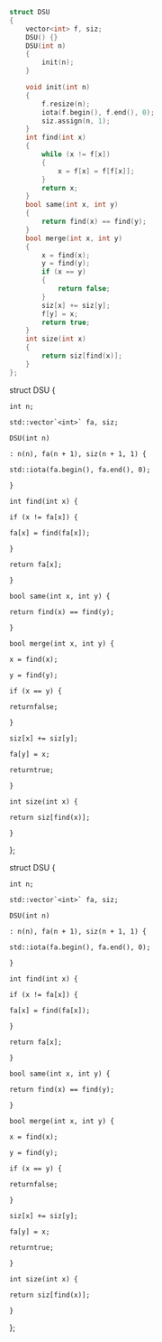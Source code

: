 ```cpp
struct DSU
{
    vector<int> f, siz;
    DSU() {}
    DSU(int n)
    {
        init(n);
    }

    void init(int n)
    {
        f.resize(n);
        iota(f.begin(), f.end(), 0);
        siz.assign(n, 1);
    }
    int find(int x)
    {
        while (x != f[x])
        {
            x = f[x] = f[f[x]];
        }
        return x;
    }
    bool same(int x, int y)
    {
        return find(x) == find(y);
    }
    bool merge(int x, int y)
    {
        x = find(x);
        y = find(y);
        if (x == y)
        {
            return false;
        }
        siz[x] += siz[y];
        f[y] = x;
        return true;
    }
    int size(int x)
    {
        return siz[find(x)];
    }
};
```

struct DSU {

    int n;

    std::vector`<int>` fa, siz;

    DSU(int n)

    : n(n), fa(n + 1), siz(n + 1, 1) {

    std::iota(fa.begin(), fa.end(), 0);

    }

    int find(int x) {

    if (x != fa[x]) {

    fa[x] = find(fa[x]);

    }

    return fa[x];

    }

    bool same(int x, int y) {

    return find(x) == find(y);

    }

    bool merge(int x, int y) {

    x = find(x);

    y = find(y);

    if (x == y) {

    returnfalse;

    }

    siz[x] += siz[y];

    fa[y] = x;

    returntrue;

    }

    int size(int x) {

    return siz[find(x)];

    }

};

struct DSU {

    int n;

    std::vector`<int>` fa, siz;

    DSU(int n)

    : n(n), fa(n + 1), siz(n + 1, 1) {

    std::iota(fa.begin(), fa.end(), 0);

    }

    int find(int x) {

    if (x != fa[x]) {

    fa[x] = find(fa[x]);

    }

    return fa[x];

    }

    bool same(int x, int y) {

    return find(x) == find(y);

    }

    bool merge(int x, int y) {

    x = find(x);

    y = find(y);

    if (x == y) {

    returnfalse;

    }

    siz[x] += siz[y];

    fa[y] = x;

    returntrue;

    }

    int size(int x) {

    return siz[find(x)];

    }

};
